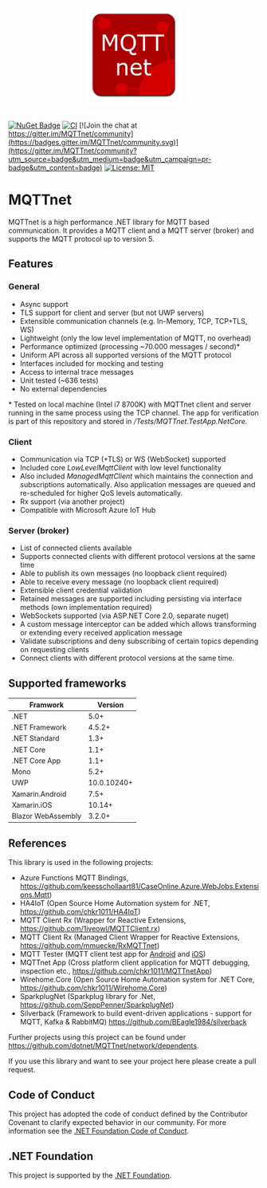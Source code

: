 <p align="center">
<img src="https://github.com/dotnet/MQTTnet/blob/master/Images/icon_det_256.png?raw=true" width="196">
<br/>
<br/>
</p>

[![NuGet Badge](https://buildstats.info/nuget/MQTTnet)](https://www.nuget.org/packages/MQTTnet)
[![CI](https://github.com/dotnet/MQTTnet/actions/workflows/ci.yml/badge.svg)](https://github.com/dotnet/MQTTnet/actions/workflows/ci.yml)
[![Join the chat at https://gitter.im/MQTTnet/community](https://badges.gitter.im/MQTTnet/community.svg)](https://gitter.im/MQTTnet/community?utm_source=badge&utm_medium=badge&utm_campaign=pr-badge&utm_content=badge)
[![License: MIT](https://img.shields.io/badge/License-MIT-green.svg)](https://raw.githubusercontent.com/dotnet/MQTTnet/master/LICENSE)

# MQTTnet

MQTTnet is a high performance .NET library for MQTT based communication. It provides a MQTT client and a MQTT server (broker) and supports the MQTT protocol up to version 5.

## Features

### General

* Async support
* TLS support for client and server (but not UWP servers)
* Extensible communication channels (e.g. In-Memory, TCP, TCP+TLS, WS)
* Lightweight (only the low level implementation of MQTT, no overhead)
* Performance optimized (processing ~70.000 messages / second)*
* Uniform API across all supported versions of the MQTT protocol
* Interfaces included for mocking and testing
* Access to internal trace messages
* Unit tested (~636 tests)
* No external dependencies

\* Tested on local machine (Intel i7 8700K) with MQTTnet client and server running in the same process using the TCP channel. The app for verification is part of this repository and stored in _/Tests/MQTTnet.TestApp.NetCore_.

### Client

* Communication via TCP (+TLS) or WS (WebSocket) supported
* Included core _LowLevelMqttClient_ with low level functionality
* Also included _ManagedMqttClient_ which maintains the connection and subscriptions automatically. Also application messages are queued and re-scheduled for higher QoS levels automatically.
* Rx support (via another project)
* Compatible with Microsoft Azure IoT Hub

### Server (broker)

* List of connected clients available
* Supports connected clients with different protocol versions at the same time
* Able to publish its own messages (no loopback client required)
* Able to receive every message (no loopback client required)
* Extensible client credential validation
* Retained messages are supported including persisting via interface methods (own implementation required)
* WebSockets supported (via ASP.NET Core 2.0, separate nuget)
* A custom message interceptor can be added which allows transforming or extending every received application message
* Validate subscriptions and deny subscribing of certain topics depending on requesting clients
* Connect clients with different protocol versions at the same time.

## Supported frameworks

| Framwork           | Version     |
| ------------------ | ----------- |
|.NET                | 5.0+        |
|.NET Framework      | 4.5.2+      |
|.NET Standard       | 1.3+        |
|.NET Core           | 1.1+        |
|.NET Core App       | 1.1+        |
| Mono               | 5.2+        |
| UWP                | 10.0.10240+ |
| Xamarin.Android    | 7.5+        |
| Xamarin.iOS        | 10.14+      |
| Blazor WebAssembly | 3.2.0+      |

## References

This library is used in the following projects:

* Azure Functions MQTT Bindings, <https://github.com/keesschollaart81/CaseOnline.Azure.WebJobs.Extensions.Mqtt>)
* HA4IoT (Open Source Home Automation system for .NET, <https://github.com/chkr1011/HA4IoT>)
* MQTT Client Rx (Wrapper for Reactive Extensions, <https://github.com/1iveowl/MQTTClient.rx>)
* MQTT Client Rx (Managed Client Wrapper for Reactive Extensions, <https://github.com/mmuecke/RxMQTTnet>)
* MQTT Tester (MQTT client test app for [Android](https://play.google.com/store/apps/details?id=com.liveowl.mqtttester) and [iOS](https://itunes.apple.com/us/app/mqtt-tester/id1278621826?mt=8))
* MQTTnet App (Cross platform client application for MQTT debugging, inspection etc., <https://github.com/chkr1011/MQTTnetApp>)
* Wirehome.Core (Open Source Home Automation system for .NET Core, <https://github.com/chkr1011/Wirehome.Core>)
* SparkplugNet (Sparkplug library for .Net, <https://github.com/SeppPenner/SparkplugNet>)
* Silverback (Framework to build event-driven applications - support for MQTT, Kafka & RabbitMQ) <https://github.com/BEagle1984/silverback>

Further projects using this project can be found under https://github.com/dotnet/MQTTnet/network/dependents.

If you use this library and want to see your project here please create a pull request.

## Code of Conduct

This project has adopted the code of conduct defined by the Contributor Covenant to clarify expected behavior in our community.
For more information see the [.NET Foundation Code of Conduct](https://dotnetfoundation.org/code-of-conduct).

## .NET Foundation

This project is supported by the [.NET Foundation](https://dotnetfoundation.org).